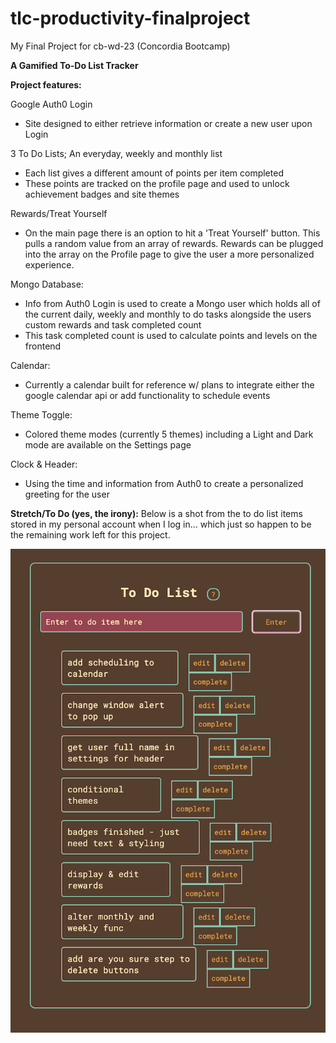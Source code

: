 # tlc-productivity-finalproject
My Final Project for cb-wd-23 (Concordia Bootcamp)

**A Gamified To-Do List Tracker**

**Project features:** 

Google Auth0 Login
- Site designed to either retrieve information or create a new user upon Login

3 To Do Lists; An everyday, weekly and monthly list
- Each list gives a different amount of points per item completed 
- These points are tracked on the profile page and used to unlock achievement badges and site themes

Rewards/Treat Yourself
- On the main page there is an option to hit a 'Treat Yourself' button. This pulls a random value from an array of rewards. Rewards can be plugged into the array on the Profile page to give the user a more personalized experience. 

Mongo Database: 
- Info from Auth0 Login is used to create a Mongo user which holds all of the current daily, weekly and monthly to do tasks alongside the users custom rewards and task completed count
- This task completed count is used to calculate points and levels on the frontend

Calendar: 
- Currently a calendar built for reference w/ plans to integrate either the google calendar api or add functionality to schedule events 

Theme Toggle: 
- Colored theme modes (currently 5 themes) including a Light and Dark mode are available on the Settings page

Clock & Header: 
- Using the time and information from Auth0 to create a personalized greeting for the user 

**Stretch/To Do (yes, the irony):** 
Below is a shot from the to do list items stored in my personal account when I log in... which just so happen to be the remaining work left for this project. 

![sample_todo](sampletodo.png)
